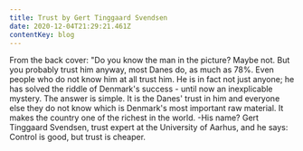```yaml
---
title: Trust by Gert Tinggaard Svendsen
date: 2020-12-04T21:29:21.461Z
contentKey: blog
---
```

From the back cover: "Do you know the man in the picture? Maybe not. But you probably trust him anyway, most Danes do, as much as 78%. Even people who do not know him at all trust him. He is in fact not just anyone; he has solved the riddle of Denmark's success - until now an inexplicable mystery. The answer is simple. It is the Danes' trust in him and everyone else they do not know which is Denmark's most important raw material. It makes the country one of the richest in the world. -His name? Gert Tinggaard Svendsen, trust expert at the University of Aarhus, and he says: Control is good, but trust is cheaper.